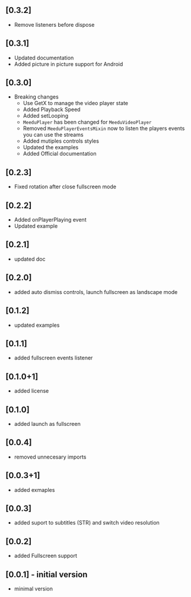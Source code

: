 ## [0.3.2]
- Remove listeners before dispose

## [0.3.1]

- Updated documentation
- Added picture in picture support for Android

## [0.3.0]

- Breaking changes
  - Use GetX to manage the video player state
  - Added Playback Speed
  - Added setLooping
  - `MeeduPlayer` has been changed for `MeeduVideoPlayer`
  - Removed `MeeduPlayerEventsMixin` now to listen the players events you can use the streams
  - Added mutiples controls styles
  - Updated the examples
  - Added Official documentation

## [0.2.3]

- Fixed rotation after close fullscreen mode

## [0.2.2]

- Added onPlayerPlaying event
- Updated example

## [0.2.1]

- updated doc

## [0.2.0]

- added auto dismiss controls, launch fullscreen as landscape mode

## [0.1.2]

- updated examples

## [0.1.1]

- added fullscreen events listener

## [0.1.0+1]

- added license

## [0.1.0]

- added launch as fullscreen

## [0.0.4]

- removed unnecesary imports

## [0.0.3+1]

- added exmaples

## [0.0.3]

- added suport to subtitles (STR) and switch video resolution

## [0.0.2]

- added Fullscreen support

## [0.0.1] - initial version

- minimal version
